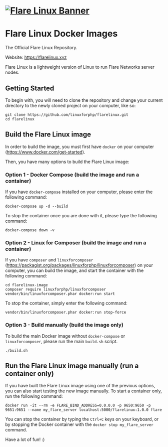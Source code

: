 # [![Flare Linux Banner](tools/logo.png)](https://flarelinux.xyz/)
# Flare Linux Docker Images

The Official Flare Linux Repository.

Website: https://flarelinux.xyz

Flare Linux is a lightweight version of Linux to run Flare Networks server nodes.

## Getting Started

To begin with, you will need to clone the repository and change your current directory
to the newly cloned project on your computer, like so:

```
git clone https://github.com/linuxforphp/flarelinux.git
cd flarelinux
```

## Build the Flare Linux image

In order to build the image, you must first have `docker` on your computer (https://www.docker.com/get-started).

Then, you have many options to build the Flare Linux image:

### Option 1 - Docker Compose (build the image and run a container)

If you have `docker-compose` installed on your computer, please enter the following command:

```
docker-compose up -d --build
```

To stop the container once you are done with it, please type the following command:

```
docker-compose down -v
```

### Option 2 - Linux for Composer (build the image and run a container)

If you have `composer` and `linuxforcomposer` (https://packagist.org/packages/linuxforphp/linuxforcomposer) on your computer, you can build the image, and start the container with the following command:

```
cd flarelinux-image
composer require linuxforphp/linuxforcomposer
vendor/bin/linuxforcomposer.phar docker:run start
```

To stop the container, simply enter the following command:

```
vendor/bin/linuxforcomposer.phar docker:run stop-force
```

### Option 3 - Build manually (build the image only)

To build the main Docker image without `docker-compose` or `linuxforcomposer`, please run the main `build.sh` script.

```
./build.sh
```

## Run the Flare Linux image manually (run a container only)

If you have built the Flare Linux image using one of the previous options,
you can also start testing the new image manually. To start a container only,
run the following command:

```
docker run -it --rm -e FLARE_BIND_ADDRESS=0.0.0.0 -p 9650:9650 -p 9651:9651 --name my_flare_server localhost:5000/flarelinux:1.0.0 flare
```

You can stop the container by typing the `Ctrl+C` keys on your keyboard, or by stopping the Docker container with the `docker stop my_flare_server` command.

Have a lot of fun! :)
